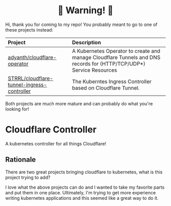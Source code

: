 <h1 align="center">🚧 Warning! 🚧</h1>

Hi, thank you for coming to my repo!
You probably meant to go to one of these projects instead:

| Project | Description |
|:--------|:------------|
|[adyanth/cloudflare-operator](https://github.com/adyanth/cloudflare-operator)|A Kubernetes Operator to create and manage Cloudflare Tunnels and DNS records for (HTTP/TCP/UDP*) Service Resources|
|[STRRL/cloudflare-tunnel-ingress-controller](https://github.com/STRRL/cloudflare-tunnel-ingress-controller/)|The Kuberntes Ingress Controller based on Cloudflare Tunnel.|

Both projects are much more mature and can probably do what you're looking for!

# Cloudflare Controller

A kubernetes controller for all things Cloudflare!

## Rationale

There are two great projects bringing cloudflare to kubernetes, what is this project trying to add?

I love what the above projects can do and I wanted to take my favorite parts and put them in one place.
Ultimately, I'm trying to get more experience writing kubernetes applications and this seemed like a great way to do it.
